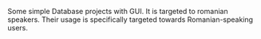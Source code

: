 Some simple Database projects with GUI. It is targeted to romanian speakers. Their usage is specifically targeted towards Romanian-speaking users.
